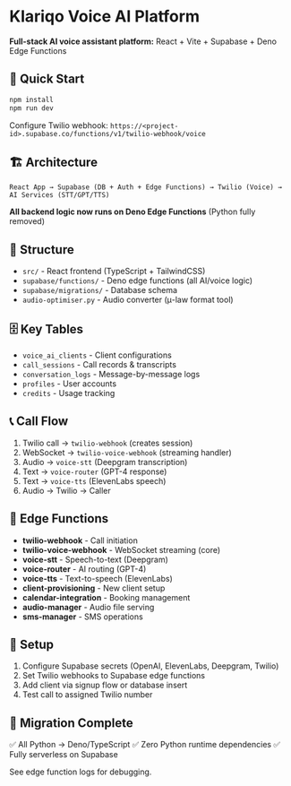# Klariqo Voice AI Platform

**Full-stack AI voice assistant platform:** React + Vite + Supabase + Deno Edge Functions

## 🚀 Quick Start

```bash
npm install
npm run dev
```

Configure Twilio webhook: `https://<project-id>.supabase.co/functions/v1/twilio-webhook/voice`

## 🏗️ Architecture

```
React App → Supabase (DB + Auth + Edge Functions) → Twilio (Voice) → AI Services (STT/GPT/TTS)
```

**All backend logic now runs on Deno Edge Functions** (Python fully removed)

## 📁 Structure

- `src/` - React frontend (TypeScript + TailwindCSS)
- `supabase/functions/` - Deno edge functions (all AI/voice logic)
- `supabase/migrations/` - Database schema
- `audio-optimiser.py` - Audio converter (μ-law format tool)

## 🗄️ Key Tables

- `voice_ai_clients` - Client configurations
- `call_sessions` - Call records & transcripts
- `conversation_logs` - Message-by-message logs
- `profiles` - User accounts
- `credits` - Usage tracking

## 📞 Call Flow

1. Twilio call → `twilio-webhook` (creates session)
2. WebSocket → `twilio-voice-webhook` (streaming handler)
3. Audio → `voice-stt` (Deepgram transcription)
4. Text → `voice-router` (GPT-4 response)
5. Text → `voice-tts` (ElevenLabs speech)
6. Audio → Twilio → Caller

## 🔧 Edge Functions

- **twilio-webhook** - Call initiation
- **twilio-voice-webhook** - WebSocket streaming (core)
- **voice-stt** - Speech-to-text (Deepgram)
- **voice-router** - AI routing (GPT-4)
- **voice-tts** - Text-to-speech (ElevenLabs)
- **client-provisioning** - New client setup
- **calendar-integration** - Booking management
- **audio-manager** - Audio file serving
- **sms-manager** - SMS operations

## 🔐 Setup

1. Configure Supabase secrets (OpenAI, ElevenLabs, Deepgram, Twilio)
2. Set Twilio webhooks to Supabase edge functions
3. Add client via signup flow or database insert
4. Test call to assigned Twilio number

## 📝 Migration Complete

✅ All Python → Deno/TypeScript
✅ Zero Python runtime dependencies
✅ Fully serverless on Supabase

See edge function logs for debugging.
